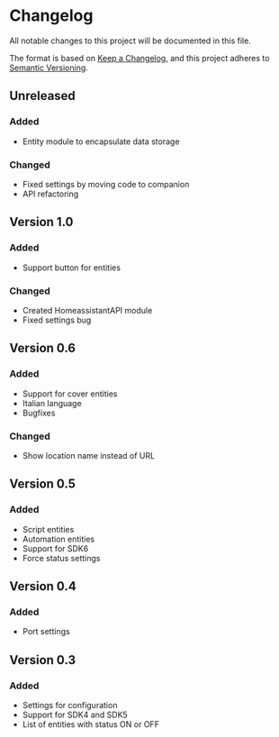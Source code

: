 # Changelog
All notable changes to this project will be documented in this file.
 
The format is based on [Keep a Changelog](https://keepachangelog.com/en/1.0.0/),
and this project adheres to [Semantic Versioning](https://semver.org/spec/v2.0.0.html).

## Unreleased

### Added
- Entity module to encapsulate data storage

### Changed
- Fixed settings by moving code to companion
- API refactoring

## Version 1.0

### Added
- Support button for entities

### Changed
- Created HomeassistantAPI module
- Fixed settings bug

## Version 0.6

### Added
- Support for cover entities
- Italian language
- Bugfixes

### Changed
- Show location name instead of URL

## Version 0.5

### Added
- Script entities
- Automation entities
- Support for SDK6
- Force status settings

## Version 0.4

### Added
- Port settings

## Version 0.3

### Added
- Settings for configuration
- Support for SDK4 and SDK5
- List of entities with status ON or OFF
